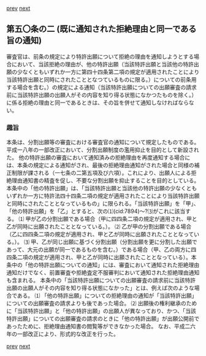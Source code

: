 [prev](/specific\markdowns\特許法\073_Mp-Ch_3-At_50.md)
[next](/specific\markdowns\特許法\075_Mp-Ch_3-At_51.md)
## 第五〇条の二 (既に通知された拒絶理由と同一である旨の通知)
審査官は、前条の規定により特許出願について拒絶の理由を通知しようとする場合において、当該拒絶の理由が、他の特許出願（当該特許出願と当該他の特許出願の少なくともいずれか一方に第四十四条第二項の規定が適用されたことにより当該特許出願と同時にされたこととなつているものに限る。）についての前条用する場合を含む。）の規定による通知（当該特許出願についての出願審査の請求前に当該特許出願の出願人がその内容を知り得る状態になかつたものを除く。）に係る拒絶の理由と同一であるときは、その旨を併せて通知しなければならない。

### 趣旨
本条は、分割出願等の審査における審査官の通知について規定したものである。平成一八年の一部改正において、分割出願制度の濫用抑止を目的として新設された。
他の特許出願の審査において通知済みの拒絶理由を再度通知する場合には、本条の規定による通知がされ、最後の拒絶理由通知がされた場合と同様の補正制限が課される（一七条の二第五項及び六項）。これにより、出願人による拒絶理由通知書の精査を促し、不要な分割出願を抑止することを目的としている。
本条中の「他の特許出願」は、「当該特許出願と当該他の特許出願の少なくともいずれか一方に特許法四十四条二項の規定が適用されたことにより当該特許出願と同時にされたこととなっているもの」に限られる。「当該特許出願」を「甲」、「他の特許出願」を「乙」とすると、次の⑴(cid:7894)〜?⑶がこれに該当する。
⑴ 甲が乙の分割出願である場合（甲に四四条二項の規定が適用され、甲と乙が同時に出願されたこととなっている。）。
⑵ 乙が甲の分割出願である場合（乙に四四条二項の規定が適用され、甲と乙が同時に出願されたこととなっている。）。
⑶ 甲、乙が同じ出願に基づく分割出願（分割出願を更に分割した出願であって、大元の出願が同一であるものを含む。）である場合（甲、乙の両方に四四条二項の規定が適用され、甲と乙が同時に出願されたこととなっている）。本条中の「他の特許出願についての通知」には、審査において通知された拒絶理由通知だけでなく、前置審査や拒絶査定不服審判において通知された拒絶理由通知も含まれる。
本条中の「当該特許出願についての出願審査の請求前に当該特許出願の出願人がその内容を知り得る状態になかった」とは、例えば次のような場合である。
⑴ 「他の特許出願」についての拒絶理由の通知が「当該特許出願」についての出願審査の請求よりも後であった場合。
⑵ 出願後の権利継承のために「当該特許出願」と「他の特許出願」の出願人が異なっており、かつ、「当該特許出願」についての出願審査の請求のときに「他の特許出願」が出願公開前であったために、拒絶理由通知書の閲覧等ができなかった場合。
なお、平成二六年の一部改正により、形式的な改正を行った。

[prev](/specific\markdowns\特許法\073_Mp-Ch_3-At_50.md)
[next](/specific\markdowns\特許法\075_Mp-Ch_3-At_51.md)